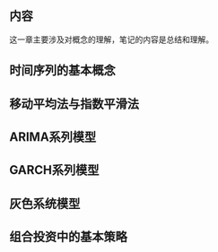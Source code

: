 ## 内容
这一章主要涉及对概念的理解，笔记的内容是总结和理解。

## 时间序列的基本概念
## 移动平均法与指数平滑法
## ARIMA系列模型
## GARCH系列模型
## 灰色系统模型
## 组合投资中的基本策略

